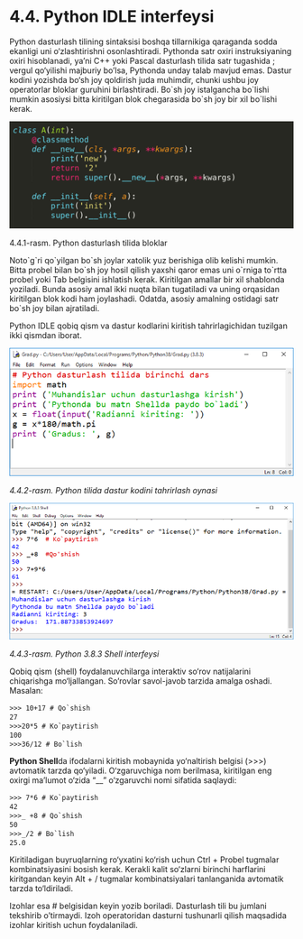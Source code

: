 # 4.4. Python IDLE interfeysi

Python dasturlash tilining sintaksisi boshqa tillarnikiga qaraganda sodda ekanligi uni o‘zlashtirishni osonlashtiradi. Pythonda satr oxiri instruksiyaning oxiri hisoblanadi, ya’ni C++ yoki Pascal dasturlash tilida satr tugashida ; vergul qo‘yilishi majburiy bo’lsa, Pythonda unday talab mavjud emas. Dastur kodini yozishda bo‘sh joy qoldirish juda muhimdir, chunki ushbu joy operatorlar bloklar guruhini birlashtiradi. Bo\`sh joy istalgancha bo\`lishi mumkin asosiysi bitta kiritilgan blok chegarasida bo\`sh joy bir xil bo\`lishi kerak.

![Как работают классы в Python. В этой статье рассмотрим разные ...](../.gitbook/assets/5)

4.4.1-rasm. Python dasturlash tilida bloklar

Noto\`g\`ri qo\`yilgan bo\`sh joylar xatolik yuz berishiga olib kelishi mumkin. Bitta probel bilan bo\`sh joy hosil qilish yaxshi qaror emas uni o\`rniga to\`rtta probel yoki Tab belgisini ishlatish kerak. Kiritilgan amallar bir xil shablonda yoziladi. Bunda asosiy amal ikki nuqta bilan tugatiladi va uning orqasidan kiritilgan blok kodi ham joylashadi. Odatda, asosiy amalning ostidagi satr bo\`sh joy bilan ajratiladi.

Python IDLE qobiq qism va dastur kodlarini kiritish tahrirlagichidan tuzilgan ikki qismdan iborat.

![](../.gitbook/assets/6)

_4.4.2-rasm. Python tilida dastur kodini tahrirlash oynasi_

![](../.gitbook/assets/7)

_4.4.3-rasm. Python 3.8.3 Shell interfeysi_

Qobiq qism (shell) foydalanuvchilarga interaktiv so‘rov natijalarini chiqarishga mo‘ljallangan. So‘rovlar savol-javob tarzida amalga oshadi. Masalan:

```
>>> 10+17 # Qo`shish
27
>>>20*5 # Ko`paytirish
100
>>>36/12 # Bo`lish
```

**Python Shell**da ifodalarni kiritish mobaynida yo‘naltirish belgisi (>>>) avtomatik tarzda qo‘yiladi. O‘zgaruvchiga nom berilmasa, kiritilgan eng oxirgi ma’lumot o‘zida “\_\_” o‘zgaruvchi nomi sifatida saqlaydi:

```
>>> 7*6 # Ko`paytirish
42
>>>_ +8 # Qo`shish
50
>>>_/2 # Bo`lish
25.0
```

Kiritiladigan buyruqlarning ro‘yxatini ko‘rish uchun Ctrl + Probel tugmalar kombinatsiyasini bosish kerak. Kerakli kalit so‘zlarni birinchi harflarini kiritgandan keyin Alt + / tugmalar kombinatsiyalari tanlanganida avtomatik tarzda to‘ldiriladi.

Izohlar esa # belgisidan keyin yozib boriladi. Dasturlash tili bu jumlani tekshirib o’tirmaydi. Izoh operatoridan dasturni tushunarli qilish maqsadida izohlar kiritish uchun foydalaniladi.
